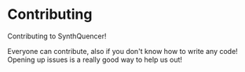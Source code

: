 # Contributing
Contributing to SynthQuencer!

Everyone can contribute, also if you don't know how to write any code! Opening up issues is a really good way to help us out!
